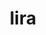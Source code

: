 ---
category: 4-letters
denotation: null
name: lira
reference_link: https://www.etymonline.com/word/lira
root_language: null
root_name: null
title: lira
type: free
word_sums:
- respelling: lira
  sum: 'Lira + '
---